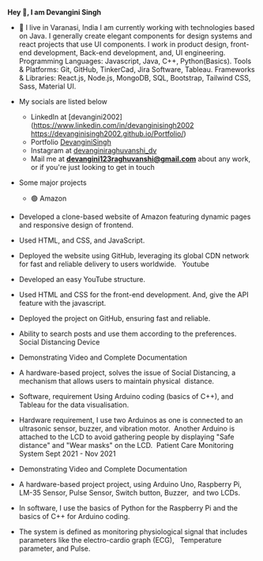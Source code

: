 **Hey 👋, I am Devangini Singh**

- 📍 I live in Varanasi, India
I am currently working with technologies based on Java.
I generally create elegant components for design systems and react projects that use UI components.
I work in product design, front-end development, Back-end development, and, UI engineering.
Programming Languages: Javascript, Java, C++, Python(Basics).
Tools & Platforms: Git, GitHub, TinkerCad, Jira Software, Tableau.
Frameworks & Libraries: React.js, Node.js, MongoDB, SQL, Bootstrap, Tailwind CSS, Sass, Material UI.



- My socials are listed below
  - LinkedIn at [devangini2002](https://www.linkedin.com/in/devanginisingh2002
https://devanginisingh2002.github.io/Portfolio/)
  - Portfolio [DevanginiSingh](https://devanginisingh2002.github.io/Portfolio/)
  - Instagram at [devanginiraghuvanshi_dv](https://instagram.com/devanginiraghuvanshi_dv)
  - Mail me at **devangini123raghuvanshi@gmail.com** about any work, or if you're just looking to get in touch


- Some major projects
  - 🟢 Amazon 
* Developed a clone-based website of Amazon featuring dynamic pages and responsive design of frontend. 
* Used HTML, and CSS, and JavaScript. 
* Deployed the website using GitHub, leveraging its global CDN network for fast and reliable delivery to users worldwide.  
Youtube 
* Developed an easy YouTube structure. 
* Used HTML and CSS for the front-end development. And, give the API feature with the javascript. 
* Deployed the project on GitHub, ensuring fast and reliable. 
* Ability to search posts and use them according to the preferences.   Social Distancing Device 

* Demonstrating Video and Complete Documentation  
* A hardware-based project, solves the issue of Social Distancing, a mechanism that allows users to maintain physical  distance.  
* Software, requirement Using Arduino coding (basics of C++), and Tableau for the data visualisation.  
* Hardware requirement, I use two Arduinos as one is connected to an ultrasonic sensor, buzzer, and vibration motor.  Another Arduino is attached to the LCD to avoid gathering people by displaying "Safe distance" and "Wear masks" on the LCD.  Patient Care Monitoring System Sept 2021 - Nov 2021  
* Demonstrating Video and Complete Documentation  
* A hardware-based project project, using Arduino Uno, Raspberry Pi, LM-35 Sensor, Pulse Sensor, Switch button, Buzzer,  and two LCDs.  
* In software, I use the basics of Python for the Raspberry Pi and the basics of C++ for Arduino coding.  
* The system is defined as monitoring physiological signal that includes parameters like the electro-cardio graph (ECG),  
Temperature parameter, and Pulse. 
